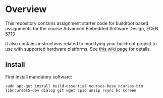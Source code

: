 # Overview

This repository contains assignment starter code for buildroot based assignments for the course Advanced Embedded Software Design, ECEN 5713

It also contains instructions related to modifying your buildroot project to use with supported hardware platforms.  See [this wiki page](https://github.com/cu-ecen-5013/buildroot-assignments-base/wiki/Supported-Hardware) for details.

## Install

First install mandatory software:

    sudo apt-get install build-essential ncurses-base ncurses-bin libncurses5-dev dialog git wget cpio unzip rsync bc screen
